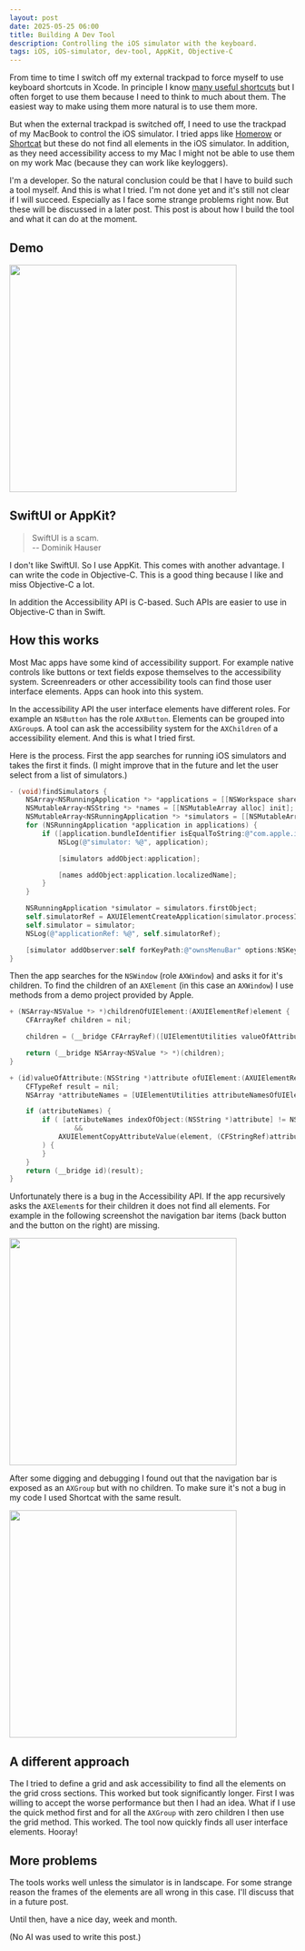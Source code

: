```yaml
---
layout: post
date: 2025-05-25 06:00
title: Building A Dev Tool
description: Controlling the iOS simulator with the keyboard.
tags: iOS, iOS-simulator, dev-tool, AppKit, Objective-C
---
```


From time to time I switch off my external trackpad to force myself to use keyboard shortcuts in Xcode.
In principle I know [many useful shortcuts](https://xcode.tips) but I often forget to use them
because I need to think to much about them.
The easiest way to make using them more natural is to use them more.

But when the external trackpad is switched off, I need to use the trackpad of my MacBook to
control the iOS simulator.
I tried apps like [Homerow](https://www.homerow.app) or [Shortcat](https://shortcat.app) but
these do not find all elements in the iOS simulator.
In addition, as they need accessibility access to my Mac I might not be able to use them on my
work Mac (because they can work like keyloggers).

I'm a developer.
So the natural conclusion could be that I have to build such a tool myself.
And this is what I tried.
I'm not done yet and it's still not clear if I will succeed.
Especially as I face some strange problems right now.
But these will be discussed in a later post.
This post is about how I build the tool and what it can do at the moment.

## Demo

<img src="../../../assets/2025-05-25/simclicker_demo.gif" height="400"/>

## SwiftUI or AppKit?

> SwiftUI is a scam.   
-- Dominik Hauser

I don't like SwiftUI.
So I use AppKit.
This comes with another advantage.
I can write the code in Objective-C.
This is a good thing because I like and miss Objective-C a lot.

In addition the Accessibility API is C-based.
Such APIs are easier to use in Objective-C than in Swift.

## How this works

Most Mac apps have some kind of accessibility support.
For example native controls like buttons or text fields expose themselves to the accessibility
system.
Screenreaders or other accessibility tools can find those user interface elements.
Apps can hook into this system.

In the accessibility API the user interface elements have different roles.
For example an `NSButton` has the role `AXButton`.
Elements can be grouped into `AXGroup`s.
A tool can ask the accessibility system for the `AXChildren` of a accessibility element.
And this is what I tried first.

Here is the process.
First the app searches for running iOS simulators and takes the first it finds.
(I might improve that in the future and let the user select from a list of simulators.)

```Objective-C
- (void)findSimulators {
    NSArray<NSRunningApplication *> *applications = [[NSWorkspace sharedWorkspace] runningApplications];
    NSMutableArray<NSString *> *names = [[NSMutableArray alloc] init];
    NSMutableArray<NSRunningApplication *> *simulators = [[NSMutableArray alloc] init];
    for (NSRunningApplication *application in applications) {
        if ([application.bundleIdentifier isEqualToString:@"com.apple.iphonesimulator"]) {
            NSLog(@"simulator: %@", application);

            [simulators addObject:application];

            [names addObject:application.localizedName];
        }
    }

    NSRunningApplication *simulator = simulators.firstObject;
    self.simulatorRef = AXUIElementCreateApplication(simulator.processIdentifier);
    self.simulator = simulator;
    NSLog(@"applicationRef: %@", self.simulatorRef);

    [simulator addObserver:self forKeyPath:@"ownsMenuBar" options:NSKeyValueObservingOptionNew context:nil];
}
```

Then the app searches for the `NSWindow` (role `AXWindow`) and asks it for it's children.
To find the children of an `AXElement` (in this case an `AXWindow`) I use methods from a demo 
project provided by Apple.

```Objective-C
+ (NSArray<NSValue *> *)childrenOfUIElement:(AXUIElementRef)element {
    CFArrayRef children = nil;

    children = (__bridge CFArrayRef)([UIElementUtilities valueOfAttribute:NSAccessibilityChildrenAttribute ofUIElement:element]);

    return (__bridge NSArray<NSValue *> *)(children);
}

+ (id)valueOfAttribute:(NSString *)attribute ofUIElement:(AXUIElementRef)element {
    CFTypeRef result = nil;
    NSArray *attributeNames = [UIElementUtilities attributeNamesOfUIElement:element];

    if (attributeNames) {
        if ( [attributeNames indexOfObject:(NSString *)attribute] != NSNotFound
                &&
        	AXUIElementCopyAttributeValue(element, (CFStringRef)attribute, &result) == kAXErrorSuccess
        ) {
        }
    }
    return (__bridge id)(result);
}
```

Unfortunately there is a bug in the Accessibility API.
If the app recursively asks the `AXElement`s for their children it does not find all elements.
For example in the following screenshot the navigation bar items (back button and the button
on the right) are missing.

<img src="../../../assets/2025-05-25/missing_elements.png" width="400"/>

After some digging and debugging I found out that the navigation bar is exposed as an `AXGroup` but
with no children.
To make sure it's not a bug in my code I used Shortcat with the same result.

<img src="../../../assets/2025-05-25/missing_elements_shortcat.png" width="400"/>

## A different approach

The I tried to define a grid and ask accessibility to find all the elements on the grid cross
sections.
This worked but took significantly longer.
First I was willing to accept the worse performance but then I had an idea.
What if I use the quick method first and for all the `AXGroup` with zero children I then use
the grid method.
This worked.
The tool now quickly finds all user interface elements.
Hooray!

## More problems

The tools works well unless the simulator is in landscape.
For some strange reason the frames of the elements are all wrong in this case.
I'll discuss that in a future post.

Until then, have a nice day, week and month.

(No AI was used to write this post.)
